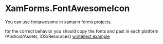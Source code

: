 # XamForms.FontAwesomeIcon
You can use fontawesome in xamarin forms projects.

for the correct behavior you should copy the fonts and past in each platform (Android/Assets, iOS/Resources)
[wintellect example](https://www.wintellect.com/using-fontawesome5-xamarin-forms/)

